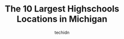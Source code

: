 ---
layout: ampstory
image: https://i0.wp.com/paketmu.com/wp-content/uploads/2023/06/flushing-high-school-0-in-michigan-1686366142.jpeg?resize=640,853
author: techidn
featured: false
description: Explore the diverse Highschool scene in Michigan, home to an incredible selection of 10 establishments catering to every taste. Whether youre in search of iconic favorites or undiscovered t
title: The 10 Largest Highschools Locations in Michigan
cover:
   title: The 10 Largest Highschools Locations in Michigan
   subtitle: RICKPATE
   background: https://paketmu.com/wp-content/uploads/2023/06/flushing-high-school-0-in-michigan-1686366142.jpeg

pages: 
 - layout: thirds
   top: <h1>#1 International Academy Okma</h1>
   bottom: "<p>The IA has provided me with the best high school experience I could have possibly asked for. I have made some of the best friendships and bonds with teachers, study habit</p>"
   background: https://paketmu.com/wp-content/uploads/2023/06/flushing-high-school-1-in-michigan-1686366143.jpeg
   backgroundblur: true
 - layout: thirds
   top: <h1>#2 East Kentwood High School</h1>
   bottom: "<p>I enjoyed my time there. It is a very diverse school. Has many different cultures. Teachers were friendly. It is a very populated school. Hallways can get crowded and har</p>"
   background: https://paketmu.com/wp-content/uploads/2023/06/flushing-high-school-2-in-michigan-1686366144.jpeg
   cta:
      link: https://paketmu.com/the-10-largest-highschools-locations-in-michigan/
      text: The 10 Largest Highschools Locations in Michigan
 - layout: thirds
   top: <h1>#3 Rockford High School</h1>
   bottom: "<p>Prior to my son taking his drivers test I heard of several horror stories from others about their kids road test experience. I started to ask around and was surprised whe</p>"
   background: https://paketmu.com/wp-content/uploads/2023/06/flushing-high-school-3-in-michigan-1686366145.jpeg
   cta:
      link: https://paketmu.com/the-10-largest-highschools-locations-in-michigan/
      text: The 10 Largest Highschools Locations in Michigan
 - layout: thirds
   top: <h1>#4 Oxford High School</h1>
   bottom: "<p>745 N Oxford Rd, Oxford, MI 48371, United States</p>"
   background: https://images.unsplash.com/photo-1561679660-d00ee1e0dc8e?ixlib=rb-4.0.3&ixid=MnwxMjA3fDB8MHxwaG90by1wYWdlfHx8fGVufDB8fHx8&auto=format&fit=crop&w=640&h=853&q=80
   cta:
      link: https://paketmu.com/the-10-largest-highschools-locations-in-michigan/
      text: The 10 Largest Highschools Locations in Michigan
 - layout: thirds
   top: <h1>#5 Mott High School</h1>
   bottom: "<p>1151 Scott Lake Rd, Waterford Twp, MI 48328, United States</p>"
   background: https://images.unsplash.com/photo-1540457036297-448b6b99e91c?ixlib=rb-4.0.3&ixid=MnwxMjA3fDB8MHxwaG90by1wYWdlfHx8fGVufDB8fHx8&auto=format&fit=crop&w=640&h=853&q=80
   cta:
      link: https://paketmu.com/the-10-largest-highschools-locations-in-michigan/
      text: The 10 Largest Highschools Locations in Michigan
 - layout: thirds
   top: <h1>#6 Flushing High School</h1>
   bottom: "<p>5039 Deland Rd, Flushing, MI 48433, United States</p>"
   background: https://images.unsplash.com/photo-1614648718611-0635f29016cb?ixlib=rb-4.0.3&ixid=MnwxMjA3fDB8MHxwaG90by1wYWdlfHx8fGVufDB8fHx8&auto=format&fit=crop&w=640&h=853&q=80
   cta:
      link: https://paketmu.com/the-10-largest-highschools-locations-in-michigan/
      text: The 10 Largest Highschools Locations in Michigan
 - layout: thirds
   top: <h1>#7 Novi High School</h1>
   bottom: "<p>24062 Taft Rd, Novi, MI 48375, United States</p>"
   background: https://images.unsplash.com/photo-1547366785-564103df7e13?ixlib=rb-4.0.3&ixid=MnwxMjA3fDB8MHxwaG90by1wYWdlfHx8fGVufDB8fHx8&auto=format&fit=crop&w=640&h=853&q=80
   cta:
      link: https://paketmu.com/the-10-largest-highschools-locations-in-michigan/
      text: The 10 Largest Highschools Locations in Michigan
 - layout: thirds
   middle: Continue reading...
   background: https://images.unsplash.com/photo-1549241520-425e3dfc01cb?ixlib=rb-4.0.3&ixid=MnwxMjA3fDB8MHxwaG90by1wYWdlfHx8fGVufDB8fHx8&auto=format&fit=crop&w=640&h=853&q=80
   cta:
      link: https://paketmu.com/the-10-largest-highschools-locations-in-michigan/
      text: The 10 Largest Highschools Locations in Michigan
      
---